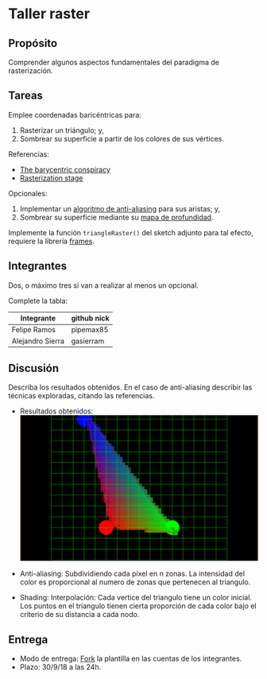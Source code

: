 # Taller raster

## Propósito

Comprender algunos aspectos fundamentales del paradigma de rasterización.

## Tareas

Emplee coordenadas baricéntricas para:

1. Rasterizar un triángulo; y,
2. Sombrear su superficie a partir de los colores de sus vértices.

Referencias:

* [The barycentric conspiracy](https://fgiesen.wordpress.com/2013/02/06/the-barycentric-conspirac/)
* [Rasterization stage](https://www.scratchapixel.com/lessons/3d-basic-rendering/rasterization-practical-implementation/rasterization-stage)

Opcionales:

1. Implementar un [algoritmo de anti-aliasing](https://www.scratchapixel.com/lessons/3d-basic-rendering/rasterization-practical-implementation/rasterization-practical-implementation) para sus aristas; y,
2. Sombrear su superficie mediante su [mapa de profundidad](https://en.wikipedia.org/wiki/Depth_map).

Implemente la función ```triangleRaster()``` del sketch adjunto para tal efecto, requiere la librería [frames](https://github.com/VisualComputing/frames/releases).

## Integrantes

Dos, o máximo tres si van a realizar al menos un opcional.

Complete la tabla:

| Integrante | github nick |
|------------|-------------|
|Felipe Ramos            | pipemax85            |
|Alejandro Sierra            |gasierram             |


## Discusión

Describa los resultados obtenidos. En el caso de anti-aliasing describir las técnicas exploradas, citando las referencias.

- Resultados obtenidos:
![Con titulo](https://github.com/gasierram/Raster_ws/blob/master/images/result.PNG "Rasterización del triangulo")

- Anti-aliasing:
Subdividiendo cada píxel en n zonas. La intensidad del color es proporcional al numero de zonas que pertenecen al triangulo.

- Shading:
Interpolación: Cada vertice del triangulo tiene un color inicial. Los puntos en el triangulo tienen cierta proporción de cada color bajo el criterio de su distancia a cada nodo.


## Entrega

* Modo de entrega: [Fork](https://help.github.com/articles/fork-a-repo/) la plantilla en las cuentas de los integrantes.
* Plazo: 30/9/18 a las 24h.

